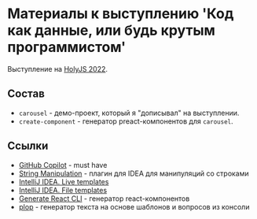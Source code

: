 # Материалы к выступлению 'Код как данные, или будь крутым программистом'

Выступление на [HolyJS 2022](https://holyjs.ru/schedule/video?v=MTAwMTQzwooyMDAwMTM2NsKKMA).

## Состав
- `carousel` - демо-проект, который я "дописывал" на выступлении.
- `create-component` - генератор preact-компонентов для `carousel`.

## Ссылки
- [GitHub Copilot](https://github.com/features/copilot) - must have
- [String Manipulation](https://plugins.jetbrains.com/plugin/2162-string-manipulation) - плагин для IDEA для манипуляций со строками
- [IntelliJ IDEA. Live templates](https://www.jetbrains.com/help/idea/using-live-templates.html)
- [IntelliJ IDEA. File templates](https://www.jetbrains.com/help/idea/using-file-and-code-templates.html)
- [Generate React CLI](https://www.npmjs.com/package/generate-react-cli?activeTab=readme) - генератор react-компонентов
- [plop](https://plopjs.com/) - генератор текста на основе шаблонов и вопросов из консоли